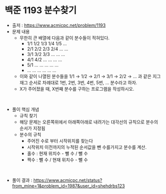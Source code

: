 # 백준 1193 분수찾기

- 출저 : <https://www.acmicpc.net/problem/1193>
- 문제 내용
  - 무한히 큰 배열에 다음과 같이 분수들이 적혀있다.
    - 1/1 1/2 1/3 1/4 1/5 …
    - 2/1 2/2 2/3 2/4 … …
    - 3/1 3/2 3/3 … … …
    - 4/1 4/2 … … … …
    - 5/1 … … … … …
    - … … … … … …
  - 이와 같이 나열된 분수들을 1/1 → 1/2 → 2/1 → 3/1 → 2/2 → … 과 같은 지그재그 순서로 차례대로 1번, 2번, 3번, 4번, 5번, … 분수라고 하자.
  - X가 주어졌을 때, X번째 분수를 구하는 프로그램을 작성하시오.

<br>

- 풀이 핵심 개념
  - 규칙 찾기
  - 해당 문제는 오른쪽위에서 아래쪽아래로 내려가는 대각선의 규칙으로 분수의 순서가 지정됨
  - 분수의 규칙
    - 주어진 수로 부터 시작위치를 찾는다
    - 시작위치 이전까지의 누적된 순서값을 뺀 수를가지고 분수를 계산.
    - 홀수 : 현재 위치수 - 뺄 수 / 뺄 수
    - 짝수 : 뺄 수 / 현재 위치수 - 뺄 수

<br>

- 풀이 결과 : <https://www.acmicpc.net/status?from_mine=1&problem_id=1987&user_id=shehdrbs123>
